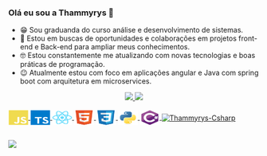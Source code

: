 ### Olá eu sou a Thammyrys  👋

- 😁 Sou graduanda do curso análise e desenvolvimento de sistemas.
- 🙌 Estou em buscas de oportunidades e colaborações em projetos front-end e Back-end para ampliar meus conhecimentos.
- 🤓 Estou constantemente me atualizando com novas tecnologias e boas práticas de programação.
- 😉 Atualmente estou com foco em aplicações angular e Java com spring boot com arquitetura em microservices. 

<div align="center">
  <a href="https://github.com/Thammyrys">
  <img height="180em" src="https://github-readme-stats.vercel.app/api?username=Thammyrys&show_icons=true&theme=dracula&include_all_commits=true&count_private=true"/>
  <img height="180em" src="https://github-readme-stats.vercel.app/api/top-langs/?username=Thammyrys&layout=compact&langs_count=7&theme=dracula"/>
</div>
  
  <div style="display: inline_block"><br>
  <img align="center" alt="Thammyrys-Js" height="30" width="40" src="https://raw.githubusercontent.com/devicons/devicon/master/icons/javascript/javascript-plain.svg">
  <img align="center" alt="Thammyrys-Ts" height="30" width="40" src="https://raw.githubusercontent.com/devicons/devicon/master/icons/typescript/typescript-plain.svg">
  <img align="center" alt="Thammyrys-React" height="30" width="40" src="https://raw.githubusercontent.com/devicons/devicon/master/icons/react/react-original.svg">
  <img align="center" alt="Thammyrys-HTML" height="30" width="40" src="https://raw.githubusercontent.com/devicons/devicon/master/icons/html5/html5-original.svg">
  <img align="center" alt="Thammyrys-CSS" height="30" width="40" src="https://raw.githubusercontent.com/devicons/devicon/master/icons/css3/css3-original.svg">
  <img align="center" alt="Thammyrys-Python" height="30" width="40" src="https://raw.githubusercontent.com/devicons/devicon/master/icons/python/python-original.svg">
  <img align="center" alt="Thammyrys-Csharp" height="30" width="40" src="https://raw.githubusercontent.com/devicons/devicon/master/icons/csharp/csharp-original.svg">
  <img align="center" alt="Thammyrys-Csharp" height="30" width="40" src="https://cdn.jsdelivr.net/gh/devicons/devicon/icons/java/java-original-wordmark.svg">
</div>

  ##
  
  <div>  
  <a href="https://www.linkedin.com/in/thammyrys-campos-816a2a1b6/" target="_blank"><img src="https://img.shields.io/badge/-LinkedIn-%230077B5?style=for-the-badge&logo=linkedin&logoColor=white" target="_blank"></a> 
</div>
  

